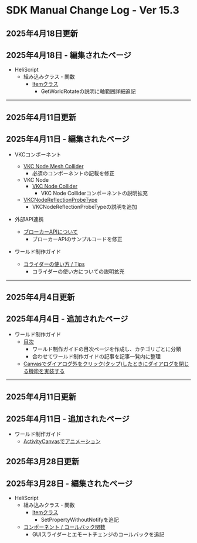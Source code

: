 # SDK Manual Change Log - Ver 15.3

## 2025年4月18日更新

## 2025年4月18日 - 編集されたページ

- HeliScript
    - 組み込みクラス・関数
        - [Itemクラス](https://vrhikky.github.io/VketCloudSDK_Documents/latest/hs/hs_class_item.html)
            - GetWorldRotateの説明に軸範囲詳細追記

---

## 2025年4月11日更新

## 2025年4月11日 - 編集されたページ

- VKCコンポーネント
    - [VKC Node Mesh Collider](https://vrhikky.github.io/VketCloudSDK_Documents/15.3/VKCComponents/VKCNodeMeshCollider.html)
        - 必須のコンポーネントの記載を修正
     - VKC Node     
         - [VKC Node Collider](https://vrhikky.github.io/VketCloudSDK_Documents/15.3/VKCComponents/VKCNodeCollider.html)
             - VKC Node Colliderコンポーネントの説明拡充
     - [VKCNodeReflectionProbeType](https://vrhikky.github.io/VketCloudSDK_Documents/15.3/VKCComponents/VKCNodeReflectionProbeType.html)
         - VKCNodeReflectionProbeTypeの説明を追加

 - 外部API連携
     - [ブローカーAPIについて](https://vrhikky.github.io/VketCloudSDK_Documents/15.3/ExternalAPI/BrokerAPI.html)
         - ブローカーAPIのサンプルコードを修正

 - ワールド制作ガイド
     - [コライダーの使い方 / Tips](https://vrhikky.github.io/VketCloudSDK_Documents/15.3/WorldMakingGuide/Collider.html)
         - コライダーの使い方についての説明拡充

---


## 2025年4月4日更新

## 2025年4月4日 - 追加されたページ

 - ワールド制作ガイド
     - [目次](../WorldMakingGuide/WorldMakingGuide.md)
         - ワールド制作ガイドの目次ページを作成し、カテゴリごとに分類
         - 合わせてワールド制作ガイドの記事を記事一覧内に整理
   - [Canvasでダイアログ外をクリック(タップ)したときにダイアログを閉じる機能を実装する](https://vrhikky.github.ioVketCloudSDK_Documents/15.3/WorldMakingGuide/CloseCanvas.html)


---

## 2025年4月11日更新

## 2025年4月11日 - 追加されたページ

- ワールド制作ガイド
    - [ActivityCanvasでアニメーション](https://vrhikky.github.io/VketCloudSDK_Documents/15.2/WorldMakingGuide/AnimationWithActivityCanvas.html)

## 2025年3月28日更新

## 2025年3月28日 - 編集されたページ

 - HeliScript 
     - 組み込みクラス・関数
         - [Itemクラス](https://vrhikky.github.io/VketCloudSDK_Documents/15.3/hs/hs_class_item.html)
             - SetPropertyWithoutNotifyを追記
     - [コンポーネント / コールバック関数](https://vrhikky.github.io/VketCloudSDK_Documents/15.3/hs/hs_component.html)
         - GUIスライダーとエモートチェンジのコールバックを追記
